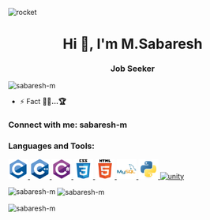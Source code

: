 ![rocket](https://user-images.githubusercontent.com/105087810/195887346-a3406c72-ddce-4af1-9ae5-b4680c403e12.gif)
<h1 align="center">Hi 👋, I'm M.Sabaresh</h1>
<h3 align="center">Job Seeker</h3>

<p align="left"> <img src="https://komarev.com/ghpvc/?username=sabaresh-m&label=Profile%20views&color=0e75b6&style=flat" alt="sabaresh-m" /> </p>

- ⚡ Fact **🎯🎯...🏆**

<h3 align="left">Connect with me: sabaresh-m</h3>
<p align="left">
</p>

<h3 align="left">Languages and Tools:</h3>
<p align="left"> <a href="https://www.cprogramming.com/" target="_blank" rel="noreferrer"> <img src="https://raw.githubusercontent.com/devicons/devicon/master/icons/c/c-original.svg" alt="c" width="40" height="40"/> </a> <a href="https://www.w3schools.com/cpp/" target="_blank" rel="noreferrer"> <img src="https://raw.githubusercontent.com/devicons/devicon/master/icons/cplusplus/cplusplus-original.svg" alt="cplusplus" width="40" height="40"/> </a> <a href="https://www.w3schools.com/cs/" target="_blank" rel="noreferrer"> <img src="https://raw.githubusercontent.com/devicons/devicon/master/icons/csharp/csharp-original.svg" alt="csharp" width="40" height="40"/> </a> <a href="https://www.w3schools.com/css/" target="_blank" rel="noreferrer"> <img src="https://raw.githubusercontent.com/devicons/devicon/master/icons/css3/css3-original-wordmark.svg" alt="css3" width="40" height="40"/> </a> <a href="https://www.w3.org/html/" target="_blank" rel="noreferrer"> <img src="https://raw.githubusercontent.com/devicons/devicon/master/icons/html5/html5-original-wordmark.svg" alt="html5" width="40" height="40"/> </a> <a href="https://www.mysql.com/" target="_blank" rel="noreferrer"> <img src="https://raw.githubusercontent.com/devicons/devicon/master/icons/mysql/mysql-original-wordmark.svg" alt="mysql" width="40" height="40"/> </a> <a href="https://www.python.org" target="_blank" rel="noreferrer"> <img src="https://raw.githubusercontent.com/devicons/devicon/master/icons/python/python-original.svg" alt="python" width="40" height="40"/> </a> <a href="https://unity.com/" target="_blank" rel="noreferrer"> <img src="https://www.vectorlogo.zone/logos/unity3d/unity3d-icon.svg" alt="unity" width="40" height="40"/> </a> </p>

<p><img align="left" src="https://github-readme-stats.vercel.app/api/top-langs?username=sabaresh-m&show_icons=true&locale=en&layout=compact" alt="sabaresh-m" /></p>

<p>&nbsp;<img align="center" src="https://github-readme-stats.vercel.app/api?username=sabaresh-m&show_icons=true&locale=en" alt="sabaresh-m" /></p>

<p><img align="center" src="https://github-readme-streak-stats.herokuapp.com/?user=sabaresh-m&" alt="sabaresh-m" /></p>

